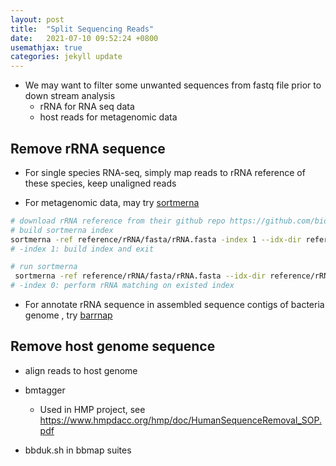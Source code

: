 ```yaml
---
layout: post
title:  "Split Sequencing Reads"
date:   2021-07-10 09:52:24 +0800
usemathjax: true
categories: jekyll update
---
```


- We may want to filter some unwanted sequences from fastq file prior to down stream analysis
  - rRNA for RNA seq data
  - host reads for metagenomic data 


## Remove rRNA sequence

- For single species RNA-seq, simply map reads to rRNA reference of these species, keep unaligned reads

- For metagenomic data, may try [sortmerna](https://github.com/biocore/sortmerna)

```bash
# download rRNA reference from their github repo https://github.com/biocore/sortmerna/tree/master/data/rRNA_databases
# build sortmerna index
sortmerna -ref reference/rRNA/fasta/rRNA.fasta -index 1 --idx-dir reference/rRNA/sortmerna-index 
# -index 1: build index and exit

# run sortmerna
 sortmerna -ref reference/rRNA/fasta/rRNA.fasta --idx-dir reference/rRNA/sortmerna-index --reads {input.fastq_1} --reads {input.fastq_2} --fastx --workdir {working_dir} --index 0 --out2 --other --threads {threads}
# -index 0: perform rRNA matching on existed index
```

- For annotate rRNA sequence in assembled sequence contigs of bacteria genome , try [barrnap](https://github.com/tseemann/barrnap)


## Remove host genome sequence

- align reads to host genome

- bmtagger
  - Used in HMP project, see <https://www.hmpdacc.org/hmp/doc/HumanSequenceRemoval_SOP.pdf>

- bbduk.sh in bbmap suites


